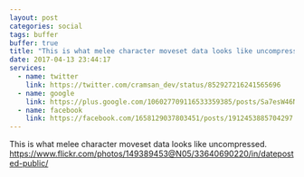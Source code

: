 ```yaml
---
layout: post
categories: social
tags: buffer
buffer: true
title: "This is what melee character moveset data looks like uncompressed."
date: 2017-04-13 23:44:17
services: 
  - name: twitter
    link: https://twitter.com/cramsan_dev/status/852927216241565696
  - name: google
    link: https://plus.google.com/106027709116533359385/posts/Sa7esW46NHN
  - name: facebook
    link: https://facebook.com/1658129037803451/posts/1912453885704297
---
```

This is what melee character moveset data looks like uncompressed. <a class="url" href="https://www.flickr.com/photos/149389453@N05/33640690220/in/dateposted-public/" rel="external nofollow" target="_blank">https://www.flickr.com/photos/149389453@N05/33640690220/in/dateposted-public/</a>

